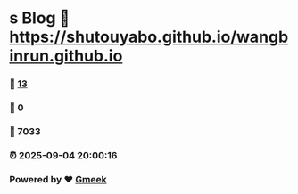 # s Blog :link: https://shutouyabo.github.io/wangbinrun.github.io 
### :page_facing_up: [13](https://shutouyabo.github.io/wangbinrun.github.io/tag.html) 
### :speech_balloon: 0 
### :hibiscus: 7033 
### :alarm_clock: 2025-09-04 20:00:16 
### Powered by :heart: [Gmeek](https://github.com/Meekdai/Gmeek)
